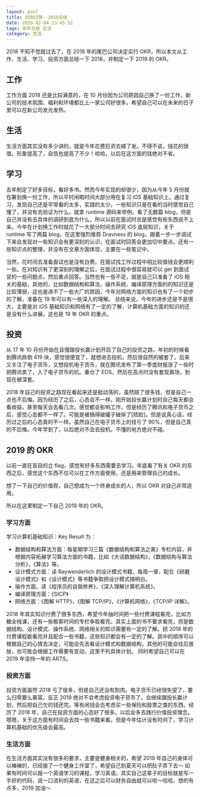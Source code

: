 ```yaml
---
layout: post
title: 白驹过隙--2018总结
date: 2019-02-04 23:45:52
tags: 年终总结 生活
category: 生活
---
```


2018 不知不觉就过去了，在 2018 年的尾巴公司决定实行 OKR，所以本文从工作、生活、学习、投资方面总结一下 2018，并制定一下 2019 的 OKR。

## 工作

工作方面 2018 还是比较满意的，在 10 月份因为公司原因自己换了一份工作，新公司的技术氛围、福利和环境都比上一家公司好很多。希望自己可以在未来的日子里可以在新公司发光发热。

## 生活

生活方面其实没有多少讲的，就是今年花费巨资去植了发。不得不说，钱花的很值。形象提高了，自信也提高了不少！哈哈，以后在这方面的钱绝对不省。

## 学习

去年制定了好多目标，看好多书。然而今年实现的却很少，因为从今年 5 月份就在筹划换一份工作，所以平时闲暇时间大部分用在复习 iOS 基础知识上。通过复习，发现自己还是平常看的太多，实践的太少。一些知识只是在看的当时感觉自己懂了，并没有去验证为什么。就拿 runtime 源码来举例，看了无数篇 blog，但是自己并没有去具体的调研到底为什么，所以以前在面试时总是感觉有些东西说不上来。今年在计划换工作时就花了一大部分时间去研究 iOS 底层知识，关于 runtime 写了两篇 blog。在这里强烈推荐 Dravness 的 blog，跟着一步一步调试下来会发现对一些知识会有更深刻的认识，在面试时回答会更加切中要点。还有一些知识点的整理，并没有在文章方面体现，主要在一些笔记中。

当然，花时间去准备面试也是没有白费。在面试找工作过程中相比较值钱会更顺利一些。在对知识有了更深刻的理解之后，在面试过程中很容易就可以 get 到面试官的一些问题点，然后重点回答。当然也有一些不足，就是自己只准备了 iOS 相关的基础，其他的，比如数据结构和算法、操作系统、编译原理方面的的知识还是比较薄弱，这也是进不了一些大厂的原因。今年对网络方面的知识也有了一个初步的了解，准备在 19 年可以有一些深入的理解。
总结来说，今年的进步还是不是很大，主要是对 iOS 基础知识和网络有了一定的了解，计算机基础方面的知识的还是没有什么进展。这也是 19 年 OKR 的重点。

## 投资

从 17 年 10 月份开始在且慢跟投长赢计划开启了自己的投资之路，年初的时候看到腾讯跌倒 419 块，感觉很便宜了，就想进去投机，然后很自然的被套了。后来又关注了电子货币，又想投机电子货币，就在腾讯发布了第一季度财报涨了一些时把腾讯卖了，入了电子货币的坑。重仓了 EOS，然后在高点时没有套现离场，到现在被深套。

2018 年自己的投资之路现在看起来还是挺动荡的，虽然赔了很多钱，但是自己一点也不后悔。因为经历了之后，心态会不一样。刚开始投长赢计划时自己每天都会看收益，甚至每天会去看几次。感觉都会影响工作，但是经历了腾讯和电子货币之后，感觉心态都不一样了。可能是被搞得破罐子破摔了[捂脸]。但是说真心话，经历过之后的心态真的不一样。虽然自己在电子货币上的钱亏了 90%，但是自己真的不后悔。今年学到了，以后绝对不会去投机。不懂的地方绝对不碰。

## 2019 的 OKR

以前一直在盲目的立 flag，感觉有好多东西需要去学习。年底看了有关 OKR 的东西之后，感觉这个东西不仅可以在工作方面使用，还是用来管理自己的成长。

想了一下自己的价值观，自己想成为一个终身成长的人，所以 OKR 对自己非常适用。

所以在这里制定一下自己 2019 年的 OKR。

### 学习方面

学习计算机基础知识：Key Result 为：

- 数据结构和算法方面：每星期学习三篇《数据结构和算法之美》专栏内容，并根据内容拓展学习算法方面的书籍，比如《大话数据结构》，《数据结构与算法分析》，《算法》等。
- 设计模式方面：读 Raywenderlich 的设计模式书籍，每周一章，配合《研磨设计模式》和《设计模式》等书籍争取把设计模式搞明白。
- 操作方面，读《程序员的自我修养》，《深入理解计算机系统》。
- 编译原理方面：《SICP》
- 网络方面：《图解 HTTP》，《图解 TCP/IP》，《计算机网络》，《TCP/IP 详解》。

2018 年其实知识付费了很多东西，希望今年抽时间把一些付费课程看完，比如方糖全栈课，还有一些极客时间的专栏争取看完。其实上面的书不要求看完，但是数据结构、设计模式、操作系统、网络相关的知识需要有一定的了解。把 2018 年的付费课程能看完并且配合一些书籍，这些知识都会有一定的了解。其中的顺序可以根据自己的心情去决定，可能会先去看设计模式和数据结构，其他的可能会往后放放，也可能会根据工作需要有变动，这里不列具体计划。
同时希望自己可以在 2019 年坚持一年的 ARTS。

### 投资方面

投资方面虽然 2018 亏了很多，但是自己还没有割肉。电子货币已经很失望了，要么归零要么暴富。反正 2019 绝对不会考虑投资电子货币了。会继续跟投长赢计划，然后把自己欠的钱还完。等有闲钱会去考虑买一些保险和股票之类的东西。经历了 2018 年，自己在投资方面的心态好了很多。以后会多去践行价值投资理念。嗯嗯，关于这方面有时间会去找一些书籍来看。但是今年估计没有时间了，学习计算机基础的优先级会最高。

### 生活方面

在生活方面其实没有很多的要求，主要是健身相关的，希望 2019 年自己的身体可以棒棒的，已经报了一个健身工作室了，希望自己到夏天可以把肚子弄下去～
如果有时间可以报一个英语学习的课程，学习英语。其实自己这辈子的目标就是写一手好的代码，说一口流利的英语，在这之后可以财务自由就可以啦～哈哈，想的有点多，2019 加油～
